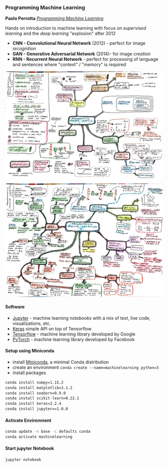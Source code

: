 ### Programming Machine Learning

**Paolo Perrotta** [*Programming Machine Learning*](https://pragprog.com/titles/pplearn/programming-machine-learning/)

Hands on introduction to machine learning with focus on *supervised learning* and the *deep learning* "explosion" after 2012

* **CNN - Convolutional Neural Network** (2012) - perfect for image *recognition*
* **GAN - Generative Adversarial Network** (2014)- for image *creation*
* **RNN - Recurrent Neural Network** - perfect for processing of language and sentences where "context" / "memory" is required

![Programming Machine Learning - 1](machine-learning-2020_1.jpg)
![Programming Machine Learning - 2](machine-learning-2020_2.jpg)

#### Software

* [Jupyter](https://jupyter.org/) - machine learning *notebooks* with a mix of text, live code, visualizations, etc.
* [Keras](https://keras.io/) simple API on top of Tensorflow
* [Tensorflow](https://www.tensorflow.org/) - machine learning library  developed by Google
* [PyTorch](https://pytorch.org/) - machine learning library  developed by Facebook

#### Setup using Miniconda

* install [Miniconda](https://docs.conda.io/en/latest/miniconda.html), a minimal Conda distribution
* create an environment `conda create --name=machinelearning python=3`
* install packages
```bash
conda install numpy=1.15.2
conda install matplotlib=3.1.2
conda install seaborn=0.9.0
conda install scikit-learn=0.22.1
conda install keras=2.2.4
conda install jupyter==1.0.0
```

#### Activate Environment

```bash
conda update -n base -c defaults conda
conda activate machinelearning
```

#### Start jupyter Notebook

`jupyter notebook`
